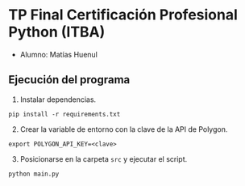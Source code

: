 # TP Final Certificación Profesional Python (ITBA)
- Alumno: Matías Huenul

## Ejecución del programa

1. Instalar dependencias.
```
pip install -r requirements.txt
```

2. Crear la variable de entorno con la clave de la API de Polygon.
```
export POLYGON_API_KEY=<clave>
```

3. Posicionarse en la carpeta `src` y ejecutar el script.
```
python main.py
```
